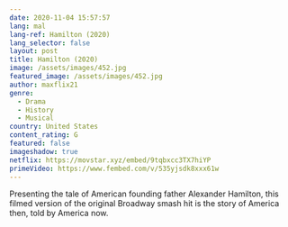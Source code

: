 ```yaml
---
date: 2020-11-04 15:57:57
lang: mal
lang-ref: Hamilton (2020)
lang_selector: false
layout: post
title: Hamilton (2020)
image: /assets/images/452.jpg
featured_image: /assets/images/452.jpg
author: maxflix21
genre:
  - Drama
  - History
  - Musical
country: United States
content_rating: G
featured: false
imageshadow: true
netflix: https://movstar.xyz/embed/9tqbxcc3TX7hiYP
primeVideo: https://www.fembed.com/v/535yjsdk8xxx61w
---
```

Presenting the tale of American founding father Alexander Hamilton, this filmed version of the original Broadway smash hit is the story of America then, told by America now.